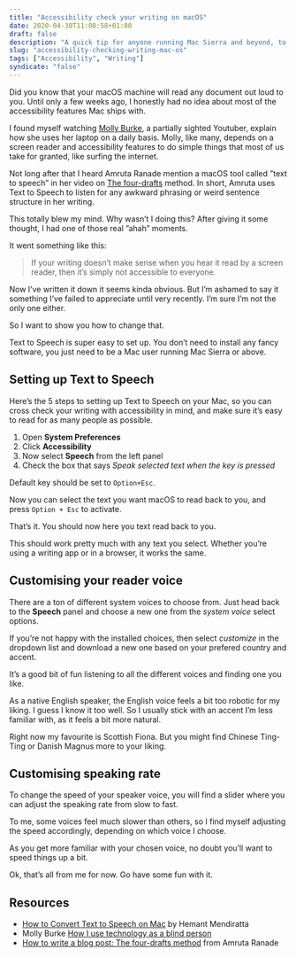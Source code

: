```yaml
---
title: "Accessibility check your writing on macOS"
date: 2020-04-30T11:08:58+01:00
draft: false
description: "A quick tip for anyone running Mac Sierra and beyond, to help you make your writing more inclusive."
slug: "accessibility-checking-writing-mac-os"
tags: ["Accessibility", "Writing"]
syndicate: "false"
---
```


Did you know that your macOS machine will read any document out loud to you. Until only a few weeks ago, I honestly had no idea about most of the accessibility features Mac ships with.

I found myself watching [Molly Burke](https://www.youtube.com/watch?v=TiP7aantnvE&t=248s), a partially sighted Youtuber, explain how she uses her laptop on a daily basis. Molly, like many, depends on a screen reader and accessibility features to do simple things that most of us take for granted, like surfing the internet.

Not long after that I heard Amruta Ranade mention a macOS tool called ”text to speech” in her video on [The four-drafts](https://dev.to/amrutaranade/how-to-write-a-blog-post-the-four-drafts-method-1k7b) method. In short, Amruta uses Text to Speech to listen for any awkward phrasing or weird sentence structure in her writing.

This totally blew my mind. Why wasn’t I doing this? After giving it some thought, I had one of those real ”ahah” moments.

It went something like this:

> If your writing doesn’t make sense when you hear it read by a screen reader, then it’s simply not accessible to everyone.

Now I’ve written it down it seems kinda obvious. But I’m ashamed to say it something I’ve failed to appreciate until very recently. I’m sure I’m not the only one either.

So I want to show you how to change that.

Text to Speech is super easy to set up. You don’t need to install any fancy software, you just need to be a Mac user running Mac Sierra or above.

## Setting up Text to Speech

Here’s the 5 steps to setting up Text to Speech on your Mac, so you can cross check your writing with accessibility in mind, and make sure it’s easy to read for as many people as possible.

1. Open **System Preferences**
2. Click **Accessibility**
3. Now select **Speech** from the left panel
4. Check the box that says _Speak selected text when the key is pressed_

Default key should be set to `Option+Esc`.

Now you can select the text you want macOS to read back to you, and press `Option + Esc` to activate.

That’s it. You should now here you text read back to you.

This should work pretty much with any text you select. Whether you’re using a writing app or in a browser, it works the same.

## Customising your reader voice

There are a ton of different system voices to choose from. Just head back to the **Speech** panel and choose a new one from the _system voice_ select options.

If you’re not happy with the installed choices, then select _customize_ in the dropdown list and download a new one based on your prefered country and accent.

It’s a good bit of fun listening to all the different voices and finding one you like.

As a native English speaker, the English voice feels a bit too robotic for my liking. I guess I know it too well. So I usually stick with an accent I’m less familiar with, as it feels a bit more natural.

Right now my favourite is Scottish Fiona. But you might find Chinese Ting-Ting or Danish Magnus more to your liking.

## Customising speaking rate

To change the speed of your speaker voice, you will find a slider where you can adjust the speaking rate from slow to fast.

To me, some voices feel much slower than others, so I find myself adjusting the speed accordingly, depending on which voice I choose.

As you get more familiar with your chosen voice, no doubt you’ll want to speed things up a bit.

Ok, that’s all from me for now. Go have some fun with it.

## Resources

- [How to Convert Text to Speech on Mac](https://www.techuntold.com/convert-text-to-speech-mac/) by Hemant Mendiratta
- Molly Burke [How I use technology as a blind person](https://www.youtube.com/watch?v=TiP7aantnvE&t=248s)
- [How to write a blog post: The four-drafts method](https://dev.to/amrutaranade/how-to-write-a-blog-post-the-four-drafts-method-1k7b) from Amruta Ranade
